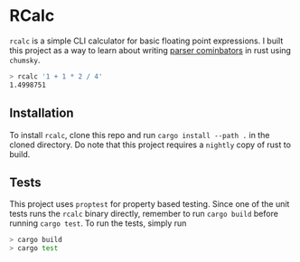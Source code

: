 # RCalc

`rcalc` is a simple CLI calculator for basic floating point expressions. I built this project as a way to learn about writing [parser cominbators](https://en.wikipedia.org/wiki/Parser_combinator) in rust using `chumsky`.

```sh
> rcalc '1 + 1 * 2 / 4'
1.4998751
```

## Installation

To install `rcalc`, clone this repo and run `cargo install --path .` in the cloned directory. Do note that this project requires a `nightly` copy of rust to build.

## Tests

This project uses `proptest` for property based testing. Since one of the unit tests runs the `rcalc` binary directly, remember to run `cargo build` before running `cargo test`. To run the tests, simply run

```sh
> cargo build
> cargo test
```

